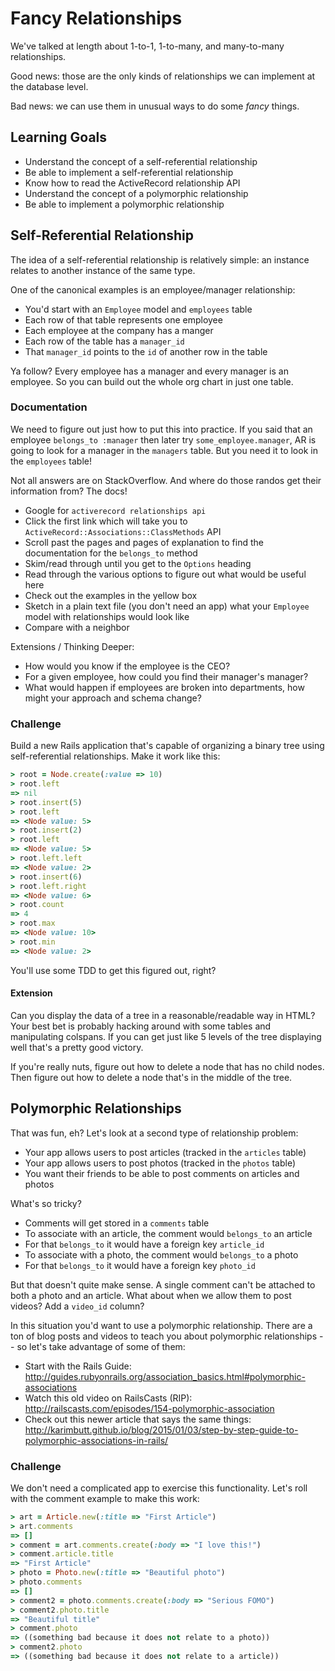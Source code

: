 # Fancy Relationships

We've talked at length about 1-to-1, 1-to-many, and many-to-many relationships.

Good news: those are the only kinds of relationships we can implement at the
database level.

Bad news: we can use them in unusual ways to do some *fancy* things.

## Learning Goals

* Understand the concept of a self-referential relationship
* Be able to implement a self-referential relationship
* Know how to read the ActiveRecord relationship API
* Understand the concept of a polymorphic relationship
* Be able to implement a polymorphic relationship

## Self-Referential Relationship

The idea of a self-referential relationship is relatively simple: an instance
relates to another instance of the same type.

One of the canonical examples is an employee/manager relationship:

* You'd start with an `Employee` model and `employees` table
* Each row of that table represents one employee
* Each employee at the company has a manger
* Each row of the table has a `manager_id`
* That `manager_id` points to the `id` of another row in the table

Ya follow? Every employee has a manager and every manager is an employee. So
you can build out the whole org chart in just one table.

### Documentation

We need to figure out just how to put this into practice. If you said that an
employee `belongs_to :manager` then later try `some_employee.manager`, AR is going
to look for a manager in the `managers` table. But you need it to look in the `employees` table!

Not all answers are on StackOverflow. And where do those randos get their information
from? The docs!

* Google for `activerecord relationships api`
* Click the first link which will take you to `ActiveRecord::Associations::ClassMethods` API
* Scroll past the pages and pages of explanation to find the documentation for the `belongs_to` method
* Skim/read through until you get to the `Options` heading
* Read through the various options to figure out what would be useful here
* Check out the examples in the yellow box
* Sketch in a plain text file (you don't need an app) what your `Employee` model
with relationships would look like
* Compare with a neighbor

Extensions / Thinking Deeper:

* How would you know if the employee is the CEO?
* For a given employee, how could you find their manager's manager?
* What would happen if employees are broken into departments, how might your approach and schema change?

### Challenge

Build a new Rails application that's capable of organizing a binary tree using
self-referential relationships. Make it work like this:

```ruby
> root = Node.create(:value => 10)
> root.left
=> nil
> root.insert(5)
> root.left
=> <Node value: 5>
> root.insert(2)
> root.left
=> <Node value: 5>
> root.left.left
=> <Node value: 2>
> root.insert(6)
> root.left.right
=> <Node value: 6>
> root.count
=> 4
> root.max
=> <Node value: 10>
> root.min
=> <Node value: 2>
```

You'll use some TDD to get this figured out, right?

#### Extension

Can you display the data of a tree in a reasonable/readable way in HTML? Your best
bet is probably hacking around with some tables and manipulating colspans. If you
can get just like 5 levels of the tree displaying well that's a pretty good victory.

If you're really nuts, figure out how to delete a node that has no child nodes.
Then figure out how to delete a node that's in the middle of the tree.

## Polymorphic Relationships

That was fun, eh? Let's look at a second type of relationship problem:

* Your app allows users to post articles (tracked in the `articles` table)
* Your app allows users to post photos (tracked in the `photos` table)
* You want their friends to be able to post comments on articles and photos

What's so tricky?

* Comments will get stored in a `comments` table
* To associate with an article, the comment would `belongs_to` an article
* For that `belongs_to` it would have a foreign key `article_id`
* To associate with a photo, the comment would `belongs_to` a photo
* For that `belongs_to` it would have a foreign key `photo_id`

But that doesn't quite make sense. A single comment can't be attached to both a
photo and an article. What about when we allow them to post videos? Add a `video_id`
column?

In this situation you'd want to use a polymorphic relationship. There are a ton
of blog posts and videos to teach you about polymorphic relationships -- so let's
take advantage of some of them:

* Start with the Rails Guide: http://guides.rubyonrails.org/association_basics.html#polymorphic-associations
* Watch this old video on RailsCasts (RIP): http://railscasts.com/episodes/154-polymorphic-association
* Check out this newer article that says the same things: http://karimbutt.github.io/blog/2015/01/03/step-by-step-guide-to-polymorphic-associations-in-rails/

### Challenge

We don't need a complicated app to exercise this functionality. Let's roll with
the comment example to make this work:

```ruby
> art = Article.new(:title => "First Article")
> art.comments
=> []
> comment = art.comments.create(:body => "I love this!")
> comment.article.title
=> "First Article"
> photo = Photo.new(:title => "Beautiful photo")
> photo.comments
=> []
> comment2 = photo.comments.create(:body => "Serious FOMO")
> comment2.photo.title
=> "Beautiful title"
> comment.photo
=> ((something bad because it does not relate to a photo))
> comment2.photo
=> ((something bad because it does not relate to a article))
```
